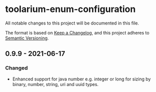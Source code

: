 # toolarium-enum-configuration

All notable changes to this project will be documented in this file.

The format is based on [Keep a Changelog](https://keepachangelog.com/en/1.0.0/),
and this project adheres to [Semantic Versioning](https://semver.org/spec/v2.0.0.html).

## 0.9.9 - 2021-06-17
### Changed
- Enhanced support for java number e.g. integer or long for sizing by binary, number, string, uri and uuid types.
